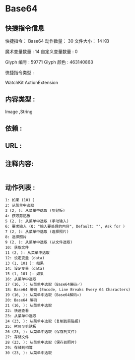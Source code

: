 # Base64

## 快捷指令信息

快捷指令：	Base64
动作数量：	30
文件大小：	14 KB

魔术变量数量 : 14
自定义变量数量 : 0

Glyph 编号 : 59771
Glyph 颜色 : 463140863

快捷指令类型 : 

WatchKit
ActionExtension

## 内容类型 : 

Image ,String 

## 依赖 :



## URL :



## 注释内容:

```text

```

## 动作列表 : 

```text
1: 如果 (101 )
2: 从菜单中选取
3 (2, ): 从菜单中选取 (剪贴板)
4: 获取剪贴板
5 (2, ): 从菜单中选取 (手动输入)
6: 要求输入 (Q: "输入要处理的内容", Default: "", Ask for )
7 (2, ): 从菜单中选取 (选择照片)
8: 选择照片
9 (2, ): 从菜单中选取 (从文件选取)
10: 获取文件
11 (2, ): 从菜单中选取
12: 设定变量 (data)
13 (1, 101 ): 如果
14: 设定变量 (data)
15 (1, 101 ): 如果
16: 从菜单中选取
17 (16, ): 从菜单中选取 (Base64编码✅)
18: Base64 编码 (Encode, Line Breaks Every 64 Characters)
19 (16, ): 从菜单中选取 (Base64解码✳️)
20: Base64 编码
21 (16, ): 从菜单中选取
22: 快速查看
23: 从菜单中选取
24 (23, ): 从菜单中选取 (复制到剪贴板)
25: 拷贝至剪贴板
26 (23, ): 从菜单中选取 (保存到文件)
27: 存储文件
28 (23, ): 从菜单中选取 (保存到照片)
29: 存储到相簿
30 (23, ): 从菜单中选取
```

